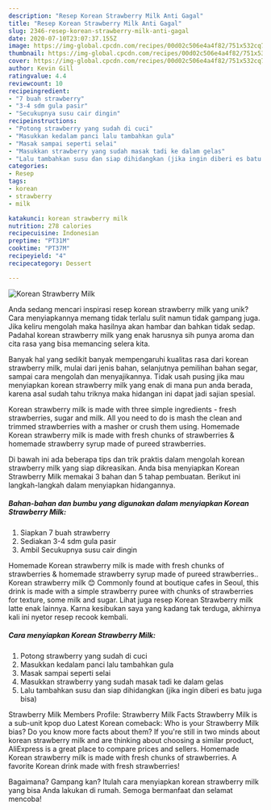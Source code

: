 ```yaml
---
description: "Resep Korean Strawberry Milk Anti Gagal"
title: "Resep Korean Strawberry Milk Anti Gagal"
slug: 2346-resep-korean-strawberry-milk-anti-gagal
date: 2020-07-10T23:07:37.155Z
image: https://img-global.cpcdn.com/recipes/00d02c506e4a4f82/751x532cq70/korean-strawberry-milk-foto-resep-utama.jpg
thumbnail: https://img-global.cpcdn.com/recipes/00d02c506e4a4f82/751x532cq70/korean-strawberry-milk-foto-resep-utama.jpg
cover: https://img-global.cpcdn.com/recipes/00d02c506e4a4f82/751x532cq70/korean-strawberry-milk-foto-resep-utama.jpg
author: Kevin Gill
ratingvalue: 4.4
reviewcount: 10
recipeingredient:
- "7 buah strawberry"
- "3-4 sdm gula pasir"
- "Secukupnya susu cair dingin"
recipeinstructions:
- "Potong strawberry yang sudah di cuci"
- "Masukkan kedalam panci lalu tambahkan gula"
- "Masak sampai seperti selai"
- "Masukkan strawberry yang sudah masak tadi ke dalam gelas"
- "Lalu tambahkan susu dan siap dihidangkan (jika ingin diberi es batu juga bisa)"
categories:
- Resep
tags:
- korean
- strawberry
- milk

katakunci: korean strawberry milk 
nutrition: 278 calories
recipecuisine: Indonesian
preptime: "PT31M"
cooktime: "PT37M"
recipeyield: "4"
recipecategory: Dessert

---
```



![Korean Strawberry Milk](https://img-global.cpcdn.com/recipes/00d02c506e4a4f82/751x532cq70/korean-strawberry-milk-foto-resep-utama.jpg)

Anda sedang mencari inspirasi resep korean strawberry milk yang unik? Cara menyiapkannya memang tidak terlalu sulit namun tidak gampang juga. Jika keliru mengolah maka hasilnya akan hambar dan bahkan tidak sedap. Padahal korean strawberry milk yang enak harusnya sih punya aroma dan cita rasa yang bisa memancing selera kita.

Banyak hal yang sedikit banyak mempengaruhi kualitas rasa dari korean strawberry milk, mulai dari jenis bahan, selanjutnya pemilihan bahan segar, sampai cara mengolah dan menyajikannya. Tidak usah pusing jika mau menyiapkan korean strawberry milk yang enak di mana pun anda berada, karena asal sudah tahu triknya maka hidangan ini dapat jadi sajian spesial.

Korean strawberry milk is made with three simple ingredients - fresh strawberries, sugar and milk. All you need to do is mash the clean and trimmed strawberries with a masher or crush them using. Homemade Korean strawberry milk is made with fresh chunks of strawberries &amp; homemade strawberry syrup made of pureed strawberries.


Di bawah ini ada beberapa tips dan trik praktis dalam mengolah korean strawberry milk yang siap dikreasikan. Anda bisa menyiapkan Korean Strawberry Milk memakai 3 bahan dan 5 tahap pembuatan. Berikut ini langkah-langkah dalam menyiapkan hidangannya.

<!--inarticleads1-->

##### Bahan-bahan dan bumbu yang digunakan dalam menyiapkan Korean Strawberry Milk:

1. Siapkan 7 buah strawberry
1. Sediakan 3-4 sdm gula pasir
1. Ambil Secukupnya susu cair dingin


Homemade Korean strawberry milk is made with fresh chunks of strawberries &amp; homemade strawberry syrup made of pureed strawberries.. Korean strawberry milk 😊 Commonly found at boutique cafes in Seoul, this drink is made with a simple strawberry puree with chunks of strawberries for texture, some milk and sugar. Lihat juga resep Korean Strawberry milk latte enak lainnya. Karna kesibukan saya yang kadang tak terduga, akhirnya kali ini nyetor resep recook kembali. 

<!--inarticleads2-->

##### Cara menyiapkan Korean Strawberry Milk:

1. Potong strawberry yang sudah di cuci
1. Masukkan kedalam panci lalu tambahkan gula
1. Masak sampai seperti selai
1. Masukkan strawberry yang sudah masak tadi ke dalam gelas
1. Lalu tambahkan susu dan siap dihidangkan (jika ingin diberi es batu juga bisa)


Strawberry Milk Members Profile: Strawberry Milk Facts Strawberry Milk is a sub-unit kpop duo Latest Korean comeback: Who is your Strawberry Milk bias? Do you know more facts about them? If you&#39;re still in two minds about korean strawberry milk and are thinking about choosing a similar product, AliExpress is a great place to compare prices and sellers. Homemade Korean strawberry milk is made with fresh chunks of strawberries. A favorite Korean drink made with fresh strawberries! 

Bagaimana? Gampang kan? Itulah cara menyiapkan korean strawberry milk yang bisa Anda lakukan di rumah. Semoga bermanfaat dan selamat mencoba!
